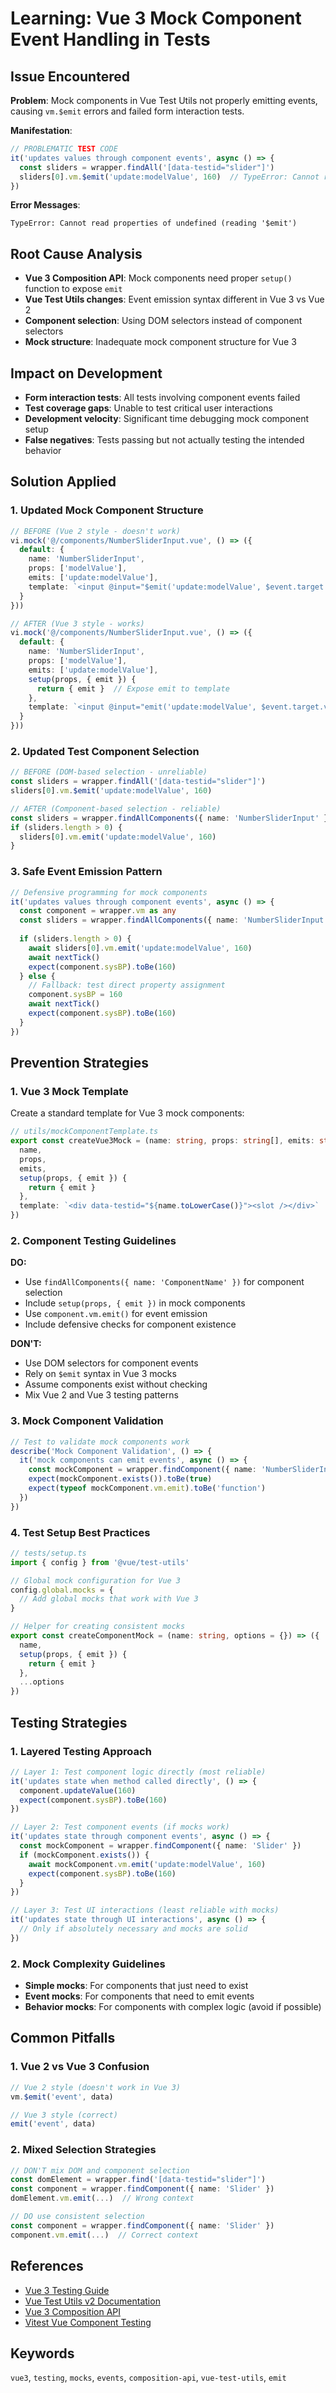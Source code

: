 # Learning: Vue 3 Mock Component Event Handling in Tests

## Issue Encountered
**Problem**: Mock components in Vue Test Utils not properly emitting events, causing `vm.$emit` errors and failed form interaction tests.

**Manifestation**:
```typescript
// PROBLEMATIC TEST CODE
it('updates values through component events', async () => {
  const sliders = wrapper.findAll('[data-testid="slider"]')
  sliders[0].vm.$emit('update:modelValue', 160)  // TypeError: Cannot read properties of undefined
})
```

**Error Messages**:
```
TypeError: Cannot read properties of undefined (reading '$emit')
```

## Root Cause Analysis
- **Vue 3 Composition API**: Mock components need proper `setup()` function to expose `emit`
- **Vue Test Utils changes**: Event emission syntax different in Vue 3 vs Vue 2
- **Component selection**: Using DOM selectors instead of component selectors
- **Mock structure**: Inadequate mock component structure for Vue 3

## Impact on Development
- **Form interaction tests**: All tests involving component events failed
- **Test coverage gaps**: Unable to test critical user interactions
- **Development velocity**: Significant time debugging mock component setup
- **False negatives**: Tests passing but not actually testing the intended behavior

## Solution Applied

### 1. Updated Mock Component Structure
```typescript
// BEFORE (Vue 2 style - doesn't work)
vi.mock('@/components/NumberSliderInput.vue', () => ({
  default: {
    name: 'NumberSliderInput',
    props: ['modelValue'],
    emits: ['update:modelValue'],
    template: `<input @input="$emit('update:modelValue', $event.target.value)" />`
  }
}))

// AFTER (Vue 3 style - works)
vi.mock('@/components/NumberSliderInput.vue', () => ({
  default: {
    name: 'NumberSliderInput',
    props: ['modelValue'],
    emits: ['update:modelValue'],
    setup(props, { emit }) {
      return { emit }  // Expose emit to template
    },
    template: `<input @input="emit('update:modelValue', $event.target.value)" />`
  }
}))
```

### 2. Updated Test Component Selection
```typescript
// BEFORE (DOM-based selection - unreliable)
const sliders = wrapper.findAll('[data-testid="slider"]')
sliders[0].vm.$emit('update:modelValue', 160)

// AFTER (Component-based selection - reliable)
const sliders = wrapper.findAllComponents({ name: 'NumberSliderInput' })
if (sliders.length > 0) {
  sliders[0].vm.emit('update:modelValue', 160)
}
```

### 3. Safe Event Emission Pattern
```typescript
// Defensive programming for mock components
it('updates values through component events', async () => {
  const component = wrapper.vm as any
  const sliders = wrapper.findAllComponents({ name: 'NumberSliderInput' })
  
  if (sliders.length > 0) {
    await sliders[0].vm.emit('update:modelValue', 160)
    await nextTick()
    expect(component.sysBP).toBe(160)
  } else {
    // Fallback: test direct property assignment
    component.sysBP = 160
    await nextTick()
    expect(component.sysBP).toBe(160)
  }
})
```

## Prevention Strategies

### 1. Vue 3 Mock Template
Create a standard template for Vue 3 mock components:
```typescript
// utils/mockComponentTemplate.ts
export const createVue3Mock = (name: string, props: string[], emits: string[]) => ({
  name,
  props,
  emits,
  setup(props, { emit }) {
    return { emit }
  },
  template: `<div data-testid="${name.toLowerCase()}"><slot /></div>`
})
```

### 2. Component Testing Guidelines
**DO:**
- Use `findAllComponents({ name: 'ComponentName' })` for component selection
- Include `setup(props, { emit })` in mock components
- Use `component.vm.emit()` for event emission
- Include defensive checks for component existence

**DON'T:**
- Use DOM selectors for component events
- Rely on `$emit` syntax in Vue 3 mocks
- Assume components exist without checking
- Mix Vue 2 and Vue 3 testing patterns

### 3. Mock Component Validation
```typescript
// Test to validate mock components work
describe('Mock Component Validation', () => {
  it('mock components can emit events', async () => {
    const mockComponent = wrapper.findComponent({ name: 'NumberSliderInput' })
    expect(mockComponent.exists()).toBe(true)
    expect(typeof mockComponent.vm.emit).toBe('function')
  })
})
```

### 4. Test Setup Best Practices
```typescript
// tests/setup.ts
import { config } from '@vue/test-utils'

// Global mock configuration for Vue 3
config.global.mocks = {
  // Add global mocks that work with Vue 3
}

// Helper for creating consistent mocks
export const createComponentMock = (name: string, options = {}) => ({
  name,
  setup(props, { emit }) {
    return { emit }
  },
  ...options
})
```

## Testing Strategies

### 1. Layered Testing Approach
```typescript
// Layer 1: Test component logic directly (most reliable)
it('updates state when method called directly', () => {
  component.updateValue(160)
  expect(component.sysBP).toBe(160)
})

// Layer 2: Test component events (if mocks work)
it('updates state through component events', async () => {
  const mockComponent = wrapper.findComponent({ name: 'Slider' })
  if (mockComponent.exists()) {
    await mockComponent.vm.emit('update:modelValue', 160)
    expect(component.sysBP).toBe(160)
  }
})

// Layer 3: Test UI interactions (least reliable with mocks)
it('updates state through UI interactions', async () => {
  // Only if absolutely necessary and mocks are solid
})
```

### 2. Mock Complexity Guidelines
- **Simple mocks**: For components that just need to exist
- **Event mocks**: For components that need to emit events
- **Behavior mocks**: For components with complex logic (avoid if possible)

## Common Pitfalls

### 1. Vue 2 vs Vue 3 Confusion
```typescript
// Vue 2 style (doesn't work in Vue 3)
vm.$emit('event', data)

// Vue 3 style (correct)
emit('event', data)
```

### 2. Mixed Selection Strategies
```typescript
// DON'T mix DOM and component selection
const domElement = wrapper.find('[data-testid="slider"]')
const component = wrapper.findComponent({ name: 'Slider' })
domElement.vm.emit(...)  // Wrong context

// DO use consistent selection
const component = wrapper.findComponent({ name: 'Slider' })
component.vm.emit(...)  // Correct context
```

## References
- [Vue 3 Testing Guide](https://vuejs.org/guide/scaling-up/testing.html)
- [Vue Test Utils v2 Documentation](https://test-utils.vuejs.org/)
- [Vue 3 Composition API](https://vuejs.org/guide/extras/composition-api-faq.html)
- [Vitest Vue Component Testing](https://vitest.dev/guide/testing-frameworks.html#vue)

## Keywords
`vue3`, `testing`, `mocks`, `events`, `composition-api`, `vue-test-utils`, `emit`